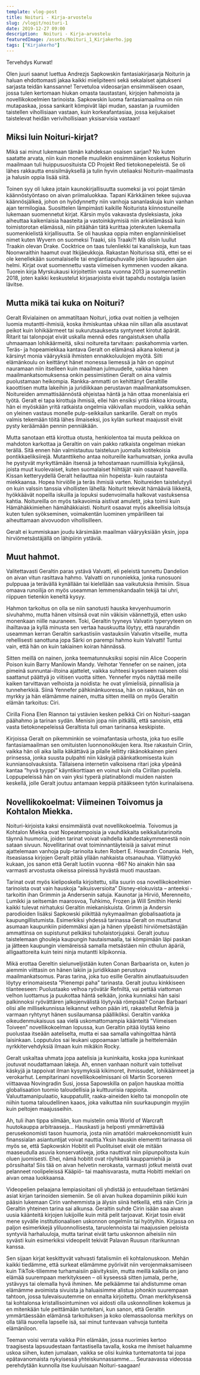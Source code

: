 ```yaml
---
template: vlog-post
title: Noituri - Kirja-arvostelu
slug: /vlogit/noituri-1
date: 2019-12-27 09:00
description:  Noituri - Kirja-arvostelu
featuredImage: /assets/Noituri_1_Kirjakerho.jpg
tags: ["Kirjakerho"]
---
```

Tervehdys Kurwat! 

Olen juuri saanut luettua Andrezjs Sapkowskin fantasiakirjasarja Noiturin ja haluan ehdottomasti jakaa kaikki mielipiteeni sekä sekalaiset ajatukseni sarjasta teidän kanssanne! Tervetuloa videosarjan ensimmäiseen osaan, jossa tulen kertomaan hiukan omasta taustastani, kirjojen hahmoista ja novellikokoelmien tarinoista. 
Sapkowskin luoma fantasiamaailma on niin mutapaskaa, jossa sankarit kömpivät läpi mudan, saastan ja ruumiiden taistellen vihollisiaan vastaan, kuin korkeafantasiaa, jossa keijukaiset taistelevat heidän verivihollisiaan yksisarvisia vastaan!
## Miksi luin Noituri-kirjat?

Mikä sai minut lukemaan tämän kahdeksan osaisen sarjan? No kuten saatatte arvata, niin kuin monelle muullekin ensimmäinen kosketus Noiturin maailmaan tuli huippusuosituista CD Projekt Red tietokonepeleistä. Se oli lähes rakkautta ensisilmäyksellä ja tulin hyvin uteliaaksi Noiturin-maailmasta ja halusin oppia lisää siitä.

Toinen syy oli lukea jotain kaunokirjallisuutta suomeksi ja voi pojat tämän käännöstyöntaso on aivan priimaluokkaa. Tapani Kärkkäinen tekee sujuvaa käännösjälkeä, johon on hyödynnetty niin vanhoja sananlaskuja kuin vanhan ajan termilogiaa. Suosittelen lämpimästi kaikille Noiturista kiinnostuneille lukemaan suomennetut kirjat. Kärsin myös vakavasta dysleksiasta, joka aiheuttaa kaikenlaisia haasteita ja vastoinkäymisiä niin arkielämässä kuin toimistorotan elämässä, niin pitäähän tätä kurittaa jotenkuten lukemalla suomenkielistä kirjallisuutta. Se oli hauskaa oppia miten englanninkieliset nimet kuten Wyvern on suomeksi Traaki, siis Traaki?! Mä olisin luullut Traakin olevan Drake. Cocktrice on taas tulenliekki tai kanaliskoja, kun taas Noonwraithin haamut ovat Itkijäeukkoja.
Rakastan Noiturissa sitä, ettei se ei ole kenellekään suomalaiselle tai englantiapuhuvalle jokin lapsuuden ajan helmi. Kirjat ovat suomennettu vasta viimeisen kymmenen vuoden aikana. Tuorein kirja Myrskukausi kirjoitettiin vasta vuonna 2013 ja suomennettiin 2018, joten kaikki keskustelut kirjasarjoista eivät tapahdu nostalgia lasien lävitse.

## Mutta mikä tai kuka on Noituri?

Geralt Rivialainen on ammatiltaan Noituri, jotka ovat noitien ja velhojen luomia mutantti-ihmisiä, koska ihmiskuntaa uhkaa niin sillan alla asustavat peikot kuin lohikäärmeet tai sukurutsauksesta syntyneet kirotut äpärät. Ritarit tai talonpojat eivät uskalla mennä edes rangaistuksen uhalla uhmaamaan lohikäärmeitä, siksi noitureita tarvitaan: paskahommia varten. Teräs- ja hopeamiekkaa kantava Geralt on elämänsä aikana kokenut ja kärsinyt monia vääryyksiä ihmisten ennakkoluulojen myötä. Silti elämänkoulu on keittänyt hänet monessa liemessä ja hän on oppinut nauramaan niin itselleen kuin maailman julmuudelle, vaikka hänen maailmankatsomuksensa onkin pessimistinen Geralt on aina valmis puolustamaan heikompia. Rankka-ammatti on kehittänyt Geraltille kaoottisen mutta lakeihin ja juridiikkaan perustavan maailmankatsomuksen. Noitureiden ammattisäännöstä ohjeistaa häntä ja hän ottaa monenlaisia eri työtä. Geralt ei tapa kirottuja ihmisiä, ellei hän ensiksi yritä rikkoa kirousta, hän ei myöskään yritä ratkaista ongelmia väkivallan muodoin, vaikka sehän on yleinen vastaus monelle pulp-seikkailun sankarille. Geralt on myös valmis tekemään töitä lähes ilmaiseksi, jos kylän surkeat maajussit eivät pysty keräämään pennin penniäkään. 

Mutta sanotaan että kirottua otusta, henkiolentoa tai muuta peikkoa on mahdoton karkottaa ja Geraltin on vain pakko ratkaista ongelman miekan terällä. Sitä ennen hän valmistautuu taisteluun juomalla kotitekoisia pontikkaeliksiirejä. Mutanttikeho antaa noitureille karhunvatsan, jonka avulla he pystyvät myrkyttämään itsensä ja tehostamaan ruumiillisia kykyjänsä, joista muut kuolevaiset, kuten suomalaiset hiihtäjät vain osaavat haaveilla.
Kissan ketteryydellä Geralt heilauttaa niin hopeista- kuin rautaista miekkaansa. Hopea hirviölle ja teräs ihmisiä varten. Noitureiden taistelutyyli on kuin valssin tanssia vihollisten lähellä: Noiturit tekevät hämääviä liikkeitä, hyökkäävät nopeilla iskuilla ja lopuksi sudenvoimalla halkovat vastuksensa kahtia.  Noitureilla on myös taikavoimia aistivat amuletit, joka toimii kuin Hämähäkkimiehen hämähäkkiaisti. Noiturit osaavat myös alkeellisia loitsuja kuten tulen syökseminen, voimakentän luominen ympärilleen tai aiheuttamaan aivovuodon vihollisilleen.

Geralt ei kummiskaan joudu kärsimään maailman vääryyksiään yksin, jopa hirviömetsästäjällä on lähipiirin ystäviä. 

## Muut hahmot.

Valitettavasti Geraltin paras ystävä Valvatti, eli peleistä tunnettu Dandelion on aivan vitun rasittava hahmo. Valvatti on runoniekka, jonka runosuoni pulppuaa ja terävällä kynällään tai kielellään saa vaikutuksia ihmisiin. Sisua omaava runoilija on myös useamman lemmenskandaalin tekijä tai uhri, riippuen tietenkin keneltä kysyy.

Hahmon tarkoitus on olla se niin sanotusti hauska kevyenhuumorin sivuhahmo, mutta hänen vitsinsä ovat niin väkisin väännettyjä, etten usko monenkaan niille nauraneen. Toki, Geraltin tyyneys Valvatin typeryyteen on ihailtavaa ja kyllä minusta sen vertaa hauskuutta löytyy, että naurahdin useamman kerran Geraltin sarkastisiin vastauksiin Valvatin vitseille, mutta rehellisesti sanottuna jopa Särki on parempi hahmo kuin Valvatti! Tuntui vain, että hän on kuin takiainen koiran hännässä.

Sitten meillä on nainen, jonka teematunnuksiksi sopisi niin Alice Cooperin Poison kuin Barry Manilowin Mandy. Velhotar Yennefer on se nainen, jota pimeinä sunnuntai-iltoina ajattelet, vaikka suhteesi kyseiseen naiseen olisi saattanut päättyä jo viitisen vuotta sitten. Yennefer myös näyttää meille kaiken tarvittavan velhoista ja noidista: he ovat ylimielisiä, pinnallisia ja tunneherkkiä. Siinä Yennefer pähkinänkuoressa, hän on rakkaus, hän on myrkky ja hän elämämme nainen, mutta sitten meillä on myös Geraltin elämän tarkoitus: Ciri.

Cirilla Fiona Elen Riannon tai ystävien kesken pelkkä Ciri on Noituri-saagan päähahmo ja tarinan sydän. Menisin jopa niin pitkällä, että sanoisin, että vasta tietokonepeleissä Geraltista tuli oman tarinansa keskipiste.

Kirjoissa Geralt on pikemminkin se voimafantasia urhosta, joka tuo esille fantasiamaailman sen omituisten luonnonoikkujen kera. Itse rakastuin Ciriin, vaikka hän oli aika lailla käkättävä ja pilalle lellitty räkänokkainen pieni prinsessa, jonka suusta pulpahti niin käskyjä päänkatkomisesta kuin kunniansolvauksista.
Tällaisena internetin valkoisena ritari joka ylpeänä kantaa ”hyvä tyyppi” käyntikorttiaan en voinut kuin olla Cirillan puolella. Loppupeleissä hän on vain yksi typerä platinablondi muiden naisten keskellä, jolle Geralt joutuu antamaan keppiä pitääkseen tytön kurinalaisena.

## Novellikokoelmat: Viimeinen Toivomus ja Kohtalon Miekka.

Noituri-kirjoista kaksi ensimmäistä ovat novellikokoelmia. Toivomus ja Kohtalon Miekka ovat Nopeatempoisia ja vauhdikkaita seikkailutarinoita täynnä huumoria, joiden tarinat voivat vaihdella kahdestakymmenestä noin sataan sivuun. Novellitarinat ovat toiminnantäyteisiä ja saivat minut ajattelemaan vanhoja pulp-tarinoita kuten Robert E. Howardin Conania. Heh, itseasiassa kirjojen Geralt pitää yllään nahkaista otsanauhaa. Yllättyykö kukaan, jos sanon että Geralt luotiin vuonna -86?  No ainakin hän saa varmasti arvostusta oikeissa piireissä hyvästä muoti maustaan.

Tarinat ovat myös kieliposkella kirjoitettu, silla suurin osa novellikokoelmien tarinoista ovat vain hauskoja ”aikuisversioita” Disney-elokuvista – anteeksi - tarkoitin ihan Grimmin ja Andersenin satuja. Kaunotar ja Hirviö, Merenneito, Lumikki ja seitsemän maarosvoa, Tuhkimo, Frozen ja Will Smithin Henki kaikki tulevat nirhatuksi Geraltin miekaniskuista. Grimm ja Andersin parodioiden lisäksi Sapkowski piikittää nykymaailman globalisaatiota ja kaupungillistumista. Esimerkiksi yhdessä tarinassa Geralt on muuttanut asumaan kaupunkiin pidemmäksi ajan ja hänen ylpeästi hirviömetsästäjän ammattinsa on supistunut pelkäksi tuholaistorjujaksi. Geralt joutuu taistelemaan ghouleja kaupungin hautaismaalla, tai kömpimään läpi paskan ja jätteen kaupungin viemäreissä samalla metsästäen niin cthulun äpäriä, alligaattoreita kuin teini ninja mutantti kilpikonnia. 

Mikä erottaa Gereltin sielunveljistään kuten Conan Barbaarista on, kuten jo aiemmin viittasin on hänen lakiin ja juridikkaan perustuva maailmankatsomus. Paras tarina, joka tuo esille Geraltin ainutlaatuisuuden löytyy erinomaisesta ”Pienempi paha” tarinasta. Geralt joutuu kinkkiseen tilanteeseen: Puolustaako velhoa ryövätär Refniltä, vai pettää viattoman velhon luottamus ja puukottaa häntä selkään, jonka kunniaksi hän saisi palkinnoksi ryövättären jalkojenvälistä löytyvää römpsää? Conan Barbaari olisi alle millisekunnissa leikannut velhon pään irti, rakastellut Refniä ja varmaan ryhtynyt hänen susilaumansa päälliköksi.
Geraltin vankka oikeudenmukaisuus saa vielä uskomattomampia käänteitä ”Viimeisen Toiveen” novellikokoelman lopussa, kun Geraltin pitää löytää keino puolustaa itseään aateliselta, mutta ei saa samalla vahingoittaa häntä laisinkaan. Lopputulos sai leukani uppoamaan lattialle ja heittelemään nyrkkitervehdyksiä ilmaan kuin mikäkin Rocky.  

Geralt uskaltaa uhmata jopa aatelisia ja kuninkaita, koska jopa kuninkaat joutuvat noudattamaan lakeja. Ah, ennen vanhaan noiturit vain tottelivat käskyjä ja tappoivat ilman kysymyksiä kikimoret, ihmissudet, lohikäärmeet ja verokarhut. Lempitarinani novellikokoelmissani oli Martin Scorseren viittaavaa Novingradin Susi, jossa Sapowskilla on paljon hauskaa moittia globalisaation tuomio taloudellisia ja kulttuurisia rappioita. Valuuttamanipulaatio, kauppatullit, raaka-aineiden kielto tai monopolin ote niihin tuoma taloudellinen kaaos, joka vaikuttaa niin suurkaupungin myyjiin kuin peltojen maajusseihin.

Ah, tuli ihan tippa silmään, kun muistelin omia World of Warcraft huutokauppa arbitraaseja… Hauskasti ja helposti ymmärrettävää perusekonomisti tason huumoria, josta niin amatööri makroekonomistit kuin finanssialan asiantuntijat voivat nauttia.Yksin hauskin elementti tarinassa oli myös se, että Sapkowskin Hobitit eli Puolituiset eivät ole mitään maaseudulla asuvia konservatiiveja, jotka nauttivat niin piipunpoltosta kuin oluen juomisesti. Ehei, nämä hobitit ovat röyhkeitä kauppamiehiä ja pörssihaita! Siis tää on aivan helvetin nerokasta, varmasti jotkut meistä ovat pelanneet roolipeleissä Kääpiö- tai maahisvarasta, mutta Hobitti meklari on aivan omaa luokkaansa.

Videopelien pelaajana lempiasioitani oli yhdistää jo entuudeltaan tietämäni asiat kirjan tarinoiden siemeniin. Se oli aivan huikea dopamiinin piikki kuin pääsin lukemaan Cirin vanhemmista ja älysin siinä hetkellä, että näin Cirin ja Geraltin yhteinen tarina sai alkunsa. Geraltin suhde Cirin isään saa aivan uusia käänteitä kirjojen lukijoille kuin mitä pelit tarjoavat. Kirjat tosin eivät mene syvälle institutionaalisen uskonnon ongelmiin tai hyötyihin. Kirjassa on paljon esimerkkejä yliluonnollisesta, taruolennoista tai maajussien peloista syntyviä harhaluuloja, mutta tarinat eivät tartu uskonnon aiheisiin niin syvästi kuin esimerkiksi videopelit tekivät Palavan Ruusun ritarikunnan kanssa.

Sen sijaan kirjat keskittyvät vahvasti fatalismiin eli kohtalonuskoon. Mehän kaikki tiedämme, että surkeat elämämme pyörivät niin verojenmaksamiseen kuin TikTok-tiliemme turhamaisiin päivityksiin, mutta meillä kaikilla on jano elämää suurempaan merkitykseen – oli kyseessä sitten jumala, perhe, ystävyys tai olemalla hyvä ihminen. Me pelkäämme tai ahdistumme oman elämämme avoimista sivuista ja haluaisimme alistua johonkin suurempaan tahtoon, jossa tulevaisuutemme on ennalta kirjoitettu.  Oman merkityksensä tai kohtalonsa kristallisointuminen voi aidosti olla uskonnollinen kokemus ja en mitenkään tule peittämään tunteitani, kun sanon, että Geraltin ymmärtäessään elämänsä tarkoituksen ja koko olemassaolonsa merkitys on olla tällä nuorella lapselle isä, sai minut tuntevaan vahvoja tunteita elämäniloon.

Teeman voisi verrata vaikka Piin elämään, jossa nuorimies kertoo traagisesta lapsuudestaan fantastisella tavalla, koska me ihmiset haluamme uskoa siihen, kuten jumalaan, vaikka se olisi kuinka tuntematonta tai jopa epätavanomaista nykyisessä yhteiskunnassamme….
Seuraavassa videossa perehdytään kunnolla itse kuuluisaan Noituri-saagaan!
